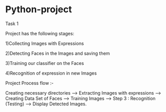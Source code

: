 # Python-project
Task 1

Project has the following stages:

1)Collecting Images with Expressions

2)Detecting Faces in the Images and saving them

3)Training our classifier on the Faces

4)Recognition of expression in new Images

Project Process flow :-

Creating necessary directories --> Extracting Images with expressions --> Creating Data Set of Faces --> Training Images --> Step 3 : Recognition (Testing) --> Display Detected Images.                 
